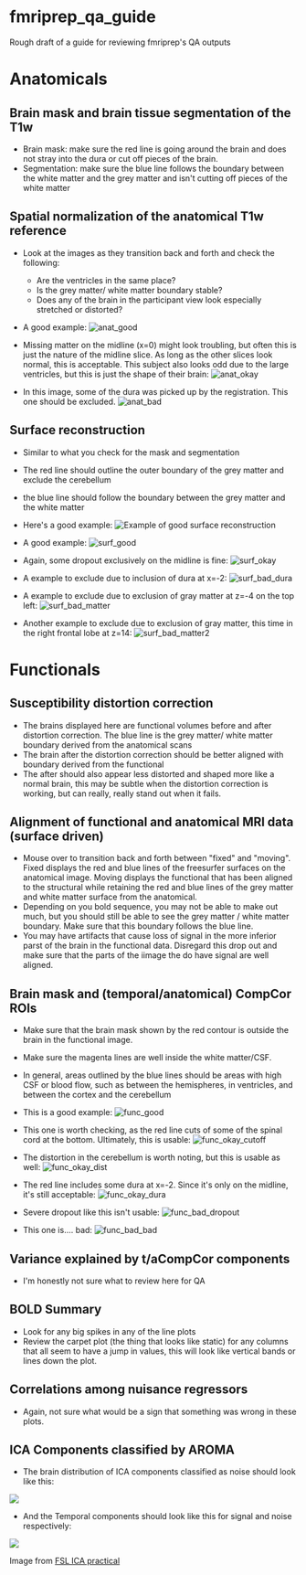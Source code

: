 # fmriprep_qa_guide
Rough draft of a guide for reviewing fmriprep's QA outputs


# Anatomicals
## Brain mask and brain tissue segmentation of the T1w
* Brain mask: make sure the red line is going around the brain and does not stray into the dura or cut off pieces of the brain.
* Segmentation: make sure the blue line follows the boundary between the white matter and the grey matter and isn't cutting off pieces of the white matter

## Spatial normalization of the anatomical T1w reference
* Look at the images as they transition back and forth and check the following:
  - Are the ventricles in the same place?
  - Is the grey matter/ white matter boundary stable?
  - Does any of the brain in the participant view look especially stretched or distorted?

* A good example:
![anat_good](/images/anat_good.gif)

* Missing matter on the midline (x=0) might look troubling, but often this is just the nature of the midline slice. As long as the other slices look normal, this is acceptable. This subject also looks odd due to the large ventricles, but this is just the shape of their brain:
![anat_okay](/images/anat_okay.gif)

* In this image, some of the dura was picked up by the registration. This one should be excluded.
![anat_bad](/images/anat_bad.gif)

 
## Surface reconstruction
* Similar to what you check for the mask and segmentation
* The red line should outline the outer boundary of the grey matter and exclude the cerebellum
* the blue line should follow the boundary between the grey matter and the white matter
* Here's a good example:
![Example of good surface reconstruction](images/sub-20900_desc-reconall_T1w.svg)

* A good example:
![surf_good](/images/surf_good.svg)

* Again, some dropout exclusively on the midline is fine:
![surf_okay](/images/surf_okay.svg)

* A example to exclude due to inclusion of dura at x=-2:
![surf_bad_dura](/images/surf_bad_dura.svg)

* A example to exclude due to exclusion of gray matter at z=-4 on the top left:
![surf_bad_matter](/images/surf_bad_matter.svg)

* Another example to exclude due to exclusion of gray matter, this time in the right frontal lobe at z=14:
![surf_bad_matter2](/images/surf_bad_matter2.svg)


# Functionals
## Susceptibility distortion correction
* The brains displayed here are functional volumes before and after distortion correction. The blue line is the grey matter/ white matter boundary derived from the anatomical scans
* The brain after the distortion correction should be better aligned with boundary derived from the functional
* The after should also appear less distorted and shaped more like a normal brain, this may be subtle when the distortion correction is working, but can really, really stand out when it fails.

## Alignment of functional and anatomical MRI data (surface driven)
* Mouse over to transition back and forth between "fixed" and "moving". Fixed displays the red and blue lines of the freesurfer surfaces on the anatomical image. Moving displays the functional that has been aligned to the structural while retaining the red and blue lines of the grey matter and white matter surface from the anatomical.
* Depending on you bold sequence, you may not be able to make out much, but you should still be able to see the grey matter / white matter boundary. Make sure that this boundary follows the blue line.
* You may have artifacts that cause loss of signal in the more inferior parst of the brain in the functional data. Disregard this drop out and make sure that the parts of the iimage the do have signal are well aligned.

## Brain mask and (temporal/anatomical) CompCor ROIs
* Make sure that the brain mask shown by the red contour is outside the brain in the functional image.
* Make sure the magenta lines are well inside the white matter/CSF.
* In general, areas outlined by the blue lines should be areas with high CSF or blood flow, such as between the hemispheres, in ventricles, and between the cortex and the cerebellum

* This is a good example:
![func_good](/images/func_good.gif)

* This one is worth checking, as the red line cuts of some of the spinal cord at the bottom. Ultimately, this is usable:
![func_okay_cutoff](/images/func_okay_cutoff.svg)

* The distortion in the cerebellum is worth noting, but this is usable as well:
![func_okay_dist](/images/func_okay_dist.svg)

* The red line includes some dura at x=-2. Since it's only on the midline, it's still acceptable:
![func_okay_dura](/images/func_okay_dura.svg)

* Severe dropout like this isn't usable:
![func_bad_dropout](/images/func_bad_dropout.svg)

* This one is.... bad:
![func_bad_bad](/images/func_bad_bad.svg)


## Variance explained by t/aCompCor components
* I'm honestly not sure what to review here for QA

## BOLD Summary
* Look for any big spikes in any of the line plots
* Review the carpet plot (the thing that looks like static) for any columns that all seem to have a jump in values, this will look like vertical bands or lines down the plot.

## Correlations among nuisance regressors
* Again, not sure what would be a sign that something was wrong in these plots.

## ICA Components classified by AROMA
* The brain distribution of ICA components classified as noise should look like this:
<img src=https://fsl.fmrib.ox.ac.uk/fslcourse/lectures/practicals/ica/Figure1_ica.png>

* And the Temporal components should look like this for signal and noise respectively:
<img src=https://fsl.fmrib.ox.ac.uk/fslcourse/lectures/practicals/ica/Figure2_ica.png>


Image from [FSL ICA practical](https://fsl.fmrib.ox.ac.uk/fslcourse/lectures/practicals/ica/index.html)

